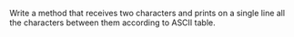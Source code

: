 Write a method that receives two characters and prints on a single line all the characters between them according
to ASCII table.
